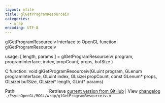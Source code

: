 ```yaml
---
layout: mfile
title: glGetProgramResourceiv
categories:
  - wrap
encoding: UTF-8
---
```


glGetProgramResourceiv  Interface to OpenGL function glGetProgramResourceiv

usage:  \[ length, params \] = glGetProgramResourceiv\( program, programInterface, index, propCount, props, bufSize \)

C function:  void glGetProgramResourceiv\(GLuint program, GLenum programInterface, GLuint index, GLsizei propCount, const GLenum\* props, GLsizei bufSize, GLsizei\* length, GLint\* params\)


<div class="code_header" style="text-align:right;">
  <span style="float:left;">Path&nbsp;&nbsp;</span> <span class="counter">Retrieve <a href=
  "https://raw.github.com/Psychtoolbox-3/Psychtoolbox-3/beta/./PsychOpenGL/MOGL/wrap/glGetProgramResourceiv.m">current version from GitHub</a> | View <a href=
  "https://github.com/Psychtoolbox-3/Psychtoolbox-3/commits/beta/./PsychOpenGL/MOGL/wrap/glGetProgramResourceiv.m">changelog</a></span>
</div>
<div class="code">
  <code>./PsychOpenGL/MOGL/wrap/glGetProgramResourceiv.m</code>
</div>
